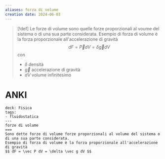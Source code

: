 ```yaml
---
aliases: forza di volume
creation date: 2024-06-03
---
```


>[!def]
>Le forze di volume sono quelle forze proporzionali al voume del sistema o di una sua parte considerata. Esempio di forza di volume è la forza proporzionale all'accelerazione di gravità
>$$ dF = \vec{P} dV = \delta \vec{g} dV $$
>con 
>- $\delta$ densità
>- $\vec{g}$ accelerazione di gravità
>- $dV$ volume infinitesimo


# ANKI

```anki
deck: Fisica
tags:
- fluidostatica
---
forze di volume
===
Sono dette forze di volume forze proporzionali al volume del sistema o di una sua parte considerata.
Esempio di forza di volume è la forza proporzionale all'accelerazione di gravità
$$ dF = \vec P dV = \delta \vec g dV $$
```
